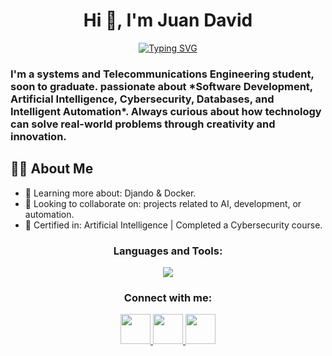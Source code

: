 <h1 align="center">Hi 👋, I'm Juan David</h1>
<p align="center">
	<a href="https://git.io/typing-svg"><img src="https://readme-typing-svg.herokuapp.com?font=Fira+Code&pause=1000&width=435&lines=Exploring+AI%2C+Data%2C+and+Automation." alt="Typing SVG" /></a>
</p>
<h3>I'm a systems and Telecommunications Engineering student, soon to graduate. passionate about *Software Development, Artificial Intelligence, Cybersecurity, Databases, and Intelligent Automation*. Always curious about how technology can solve real-world problems through creativity and innovation.
</h3>

## 🧑‍💻 About Me
- 🌱 Learning more about: Djando & Docker.
- 👯 Looking to collaborate on: projects related to AI, development, or automation.  
- 📜 Certified in: Artificial Intelligence | Completed a Cybersecurity course.  


<h3 align="center">Languages and Tools:</h3>

<p align="center">
  <a href="https://skillicons.dev">
    <img src="https://skillicons.dev/icons?i=linux,windows,powershell,idea,vscode,java,py,js,django,postgres,sqlite,mysql,postman,git,notion,obsidian&perline=8" />
  </a>
</p>

<h3 align="center">Connect with me:</h3>

<p align="center">
  <a href="https://www.linkedin.com/in/juan-david-gómez-vallejo" target="_blank">
    <img src="https://skillicons.dev/icons?i=linkedin" height="48" />
  </a>
  <a href="mailto:juandaviid2624@gmail.com">
    <img src="https://skillicons.dev/icons?i=gmail" height="48" />
  </a>
  <a href="https://discordapp.com/users/spraydeuva" target="_blank">
    <img src="https://skillicons.dev/icons?i=discord" height="48" />
  </a>
</p>
